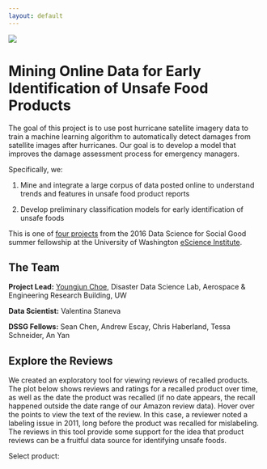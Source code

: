 ```yaml
---
layout: default
---
```


<a href="http://escience.washington.edu/dssg/">
<img src="{{ site.url }}{{ site.baseurl }}/assets/images/dssg.png">
</a>

# Mining Online Data for Early Identification of Unsafe Food Products

The goal of this project is to use post hurricane satellite imagery data to 
train a machine learning algorithm to automatically detect damages from 
satellite images after hurricanes. Our goal is to develop a model that improves 
the damage assessment process for emergency managers. 

Specifically, we:

1. Mine and integrate a large corpus of data posted online to understand trends
   and features in unsafe food product reports
   
2. Develop preliminary classification models for early identification of unsafe
   foods
   
This is one of
[four projects](http://escience.washington.edu/dssg/project-summaries-2016/)
from the 2016 Data Science for Social Good summer fellowship at the University
of Washington [eScience Institute](http://escience.washington.edu/).

## The Team

**Project Lead:**
[Youngjun Choe](http://faculty.washington.edu/ychoe/),
Disaster Data Science Lab, Aerospace & Engineering Research Building, UW

**Data Scientist:** Valentina Staneva

**DSSG Fellows:** Sean Chen, Andrew Escay, Chris Haberland, Tessa Schneider, An Yan

## Explore the Reviews

We created an exploratory tool for viewing reviews of recalled products. The
plot below shows reviews and ratings for a recalled product over time, as well
as the date the product was recalled (if no date appears, the recall happened
outside the date range of our Amazon review data). Hover over the points to view
the text of the review. In this case, a reviewer noted a labeling issue in 2011,
long before the product was recalled for mislabeling. The reviews in this tool
provide some support for the idea that product reviews can be a fruitful data
source for identifying unsafe foods.


<!-- Load D3 -->
<script src="https://d3js.org/d3.v3.min.js"></script>
<script src="https://d3js.org/d3-time.v1.min.js"></script>
<script src="https://d3js.org/d3-time-format.v2.min.js"></script>

<!-- Load JQuery -->
<script
src="https://code.jquery.com/jquery-3.1.0.min.js"
integrity="sha256-cCueBR6CsyA4/9szpPfrX3s49M9vUU5BgtiJj06wt/s="
crossorigin="anonymous">
</script>

<!-- Use Select2 for dropdown menu -->
<link
href="https://cdnjs.cloudflare.com/ajax/libs/select2/4.0.3/css/select2.min.css"
rel="stylesheet" />
<script
src="https://cdnjs.cloudflare.com/ajax/libs/select2/4.0.3/js/select2.min.js">
</script>

<!-- CSS for plot -->
<link href="https://rawgit.com/uwescience/DSSG2016-UnsafeFoods/master/d3/style.css" type="text/css" rel="stylesheet" />

<div id="vis"></div>

<!-- Dropdown -->
<p class="dropdown-label">Select product:</p>
<div id="dropdown"></div>

<!-- Visualization code -->
<script src="https://rawgit.com/uwescience/DSSG2016-UnsafeFoods/master/d3/ratings.js"></script>

<div id="review-vis"></div>
